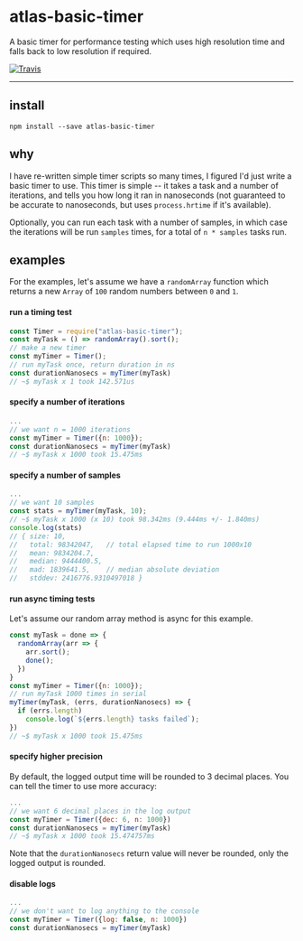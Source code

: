 # atlas-basic-timer

A basic timer for performance testing which uses high resolution time and falls back to low resolution if required.

[![Travis](https://img.shields.io/travis/atlassubbed/atlas-basic-timer.svg)](https://travis-ci.org/atlassubbed/atlas-basic-timer)

---

## install

```
npm install --save atlas-basic-timer
```

## why

I have re-written simple timer scripts so many times, I figured I'd just write a basic timer to use. This timer is simple -- it takes a task and a number of iterations, and tells you how long it ran in nanoseconds (not guaranteed to be accurate to nanoseconds, but uses `process.hrtime` if it's available).

Optionally, you can run each task with a number of samples, in which case the iterations will be run `samples`  times, for a total of `n * samples` tasks run.

## examples

For the examples, let's assume we have a `randomArray` function which returns a new `Array` of `100` random numbers between `0` and `1`. 

#### run a timing test

```javascript
const Timer = require("atlas-basic-timer");
const myTask = () => randomArray().sort();
// make a new timer
const myTimer = Timer();
// run myTask once, return duration in ns
const durationNanosecs = myTimer(myTask)
// ~$ myTask x 1 took 142.571us
```

#### specify a number of iterations

```javascript
...
// we want n = 1000 iterations
const myTimer = Timer({n: 1000});
const durationNanosecs = myTimer(myTask)
// ~$ myTask x 1000 took 15.475ms
```

#### specify a number of samples

```javascript
...
// we want 10 samples
const stats = myTimer(myTask, 10);
// ~$ myTask x 1000 (x 10) took 98.342ms (9.444ms +/- 1.840ms)
console.log(stats)
// { size: 10,
//   total: 98342047,   // total elapsed time to run 1000x10
//   mean: 9834204.7,
//   median: 9444400.5,
//   mad: 1839641.5,    // median absolute deviation
//   stddev: 2416776.9310497018 }
```

#### run async timing tests

Let's assume our random array method is async for this example.

```javascript
const myTask = done => {
  randomArray(arr => {
    arr.sort();
    done();
  })
}
const myTimer = Timer({n: 1000});
// run myTask 1000 times in serial
myTimer(myTask, (errs, durationNanosecs) => {
  if (errs.length)
    console.log(`${errs.length} tasks failed`);
})
// ~$ myTask x 1000 took 15.475ms
```

#### specify higher precision

By default, the logged output time will be rounded to 3 decimal places. You can tell the timer to use more accuracy:

```javascript
...
// we want 6 decimal places in the log output
const myTimer = Timer({dec: 6, n: 1000})
const durationNanosecs = myTimer(myTask)
// ~$ myTask x 1000 took 15.474757ms
```

Note that the `durationNanosecs` return value will never be rounded, only the logged output is rounded.

#### disable logs

```javascript
...
// we don't want to log anything to the console
const myTimer = Timer({log: false, n: 1000})
const durationNanosecs = myTimer(myTask)
```
